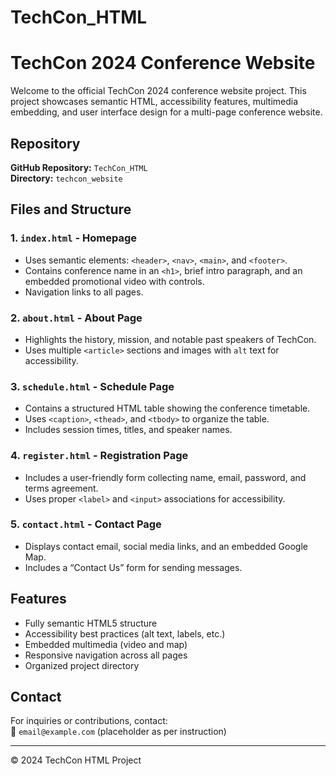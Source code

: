 # TechCon_HTML
# TechCon 2024 Conference Website

Welcome to the official TechCon 2024 conference website project. This project showcases semantic HTML, accessibility features, multimedia embedding, and user interface design for a multi-page conference website.

## Repository

**GitHub Repository:** `TechCon_HTML`  
**Directory:** `techcon_website`

## Files and Structure

### 1. `index.html` - Homepage
- Uses semantic elements: `<header>`, `<nav>`, `<main>`, and `<footer>`.
- Contains conference name in an `<h1>`, brief intro paragraph, and an embedded promotional video with controls.
- Navigation links to all pages.

### 2. `about.html` - About Page
- Highlights the history, mission, and notable past speakers of TechCon.
- Uses multiple `<article>` sections and images with `alt` text for accessibility.

### 3. `schedule.html` - Schedule Page
- Contains a structured HTML table showing the conference timetable.
- Uses `<caption>`, `<thead>`, and `<tbody>` to organize the table.
- Includes session times, titles, and speaker names.

### 4. `register.html` - Registration Page
- Includes a user-friendly form collecting name, email, password, and terms agreement.
- Uses proper `<label>` and `<input>` associations for accessibility.

### 5. `contact.html` - Contact Page
- Displays contact email, social media links, and an embedded Google Map.
- Includes a “Contact Us” form for sending messages.

## Features
- Fully semantic HTML5 structure
- Accessibility best practices (alt text, labels, etc.)
- Embedded multimedia (video and map)
- Responsive navigation across all pages
- Organized project directory

## Contact

For inquiries or contributions, contact:  
📧 `email@example.com` (placeholder as per instruction)

---

© 2024 TechCon HTML Project
